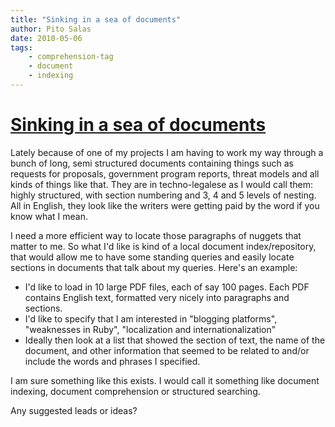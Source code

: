 ```yaml
---
title: "Sinking in a sea of documents"
author: Pito Salas
date: 2010-05-06
tags:
    - comprehension-tag
    - document
    - indexing
---
```

# [Sinking in a sea of documents](None)




Lately because of one of my projects I am having to work my way through a
bunch of long, semi structured documents containing things such as requests
for proposals, government program reports, threat models and all kinds of
things like that. They are in techno-legalese as I would call them: highly
structured, with section numbering and 3, 4 and 5 levels of nesting. All in
English, they look like the writers were getting paid by the word if you know
what I mean.

I need a more efficient way to locate those paragraphs of nuggets that matter
to me. So what I'd like is kind of a local document index/repository, that
would allow me to have some standing queries and easily locate sections in
documents that talk about my queries. Here's an example:

  * I'd like to load in 10 large PDF files, each of say 100 pages. Each PDF contains English text, formatted very nicely into paragraphs and sections. 
  * I'd like to specify that I am interested in "blogging platforms", "weaknesses in Ruby", "localization and internationalization"
  * Ideally then look at a list that showed the section of text, the name of the document, and other information that seemed to be related to and/or include the words and phrases I specified.

I am sure something like this exists. I would call it something like document
indexing, document comprehension or structured searching.

Any suggested leads or ideas?


